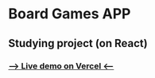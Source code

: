# Board Games APP
## Studying project (on React)
### [--> Live demo on Vercel <--](https://board-games-app-build.vercel.app/)
